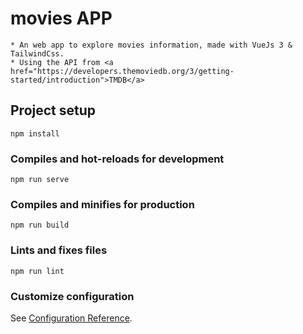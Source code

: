 # movies APP
    * An web app to explore movies information, made with VueJs 3 & TailwindCss. 
    * Using the API from <a href="https://developers.themoviedb.org/3/getting-started/introduction">TMDB</a>

    
## Project setup
```
npm install
```

### Compiles and hot-reloads for development
```
npm run serve
```

### Compiles and minifies for production
```
npm run build
```

### Lints and fixes files
```
npm run lint
```

### Customize configuration
See [Configuration Reference](https://cli.vuejs.org/config/).
